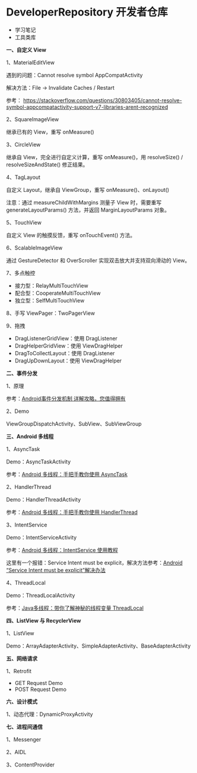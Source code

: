 # DeveloperRepository 开发者仓库

- 学习笔记
- 工具类库

**一、自定义 View**

1、MaterialEditView

遇到的问题：Cannot resolve symbol AppCompatActivity

解决方法：File -> Invalidate Caches / Restart

参考：
https://stackoverflow.com/questions/30803405/cannot-resolve-symbol-appcompatactivity-support-v7-libraries-arent-recognized

2、SquareImageView

继承已有的 View，重写 onMeasure()

3、CircleView

继承自 View，完全进行自定义计算，重写 onMeasure()，用 resolveSize() / resolveSizeAndState() 修正结果。

4、TagLayout

自定义 Layout，继承自 ViewGroup，重写 onMeasure()、onLayout()

注意：通过 measureChildWithMargins 测量子 View 时，需要重写 generateLayoutParams() 方法，并返回
MarginLayoutParams 对象。

5、TouchView

自定义 View 的触摸反馈，重写 onTouchEvent() 方法。

6、ScalableImageView

通过 GestureDetector 和 OverScroller 实现双击放大并支持双向滑动的 View。

7、多点触控

- 接力型：RelayMultiTouchView
- 配合型：CooperateMultiTouchView
- 独立型：SelfMultiTouchView

8、手写 ViewPager：TwoPagerView

9、拖拽

- DragListenerGridView：使用 DragListener
- DragHelperGridView：使用 ViewDragHelper
- DragToCollectLayout：使用 DragListener
- DragUpDownLayout：使用 ViewDragHelper

**二、事件分发**

1、原理

参考：[Android事件分发机制 详解攻略，您值得拥有](https://blog.csdn.net/carson_ho/article/details/54136311)

2、Demo

ViewGroupDispatchActivity、SubView、SubViewGroup

**三、Android 多线程**

1、AsyncTask

Demo：AsyncTaskActivity

参考：[Android 多线程：手把手教你使用 AsyncTask](https://www.jianshu.com/p/ee1342fcf5e7?utm_campaign=haruki&utm_content=note&utm_medium=reader_share&utm_source=weixin)

2、HandlerThread

Demo：HandlerThreadActivity

参考：[Android 多线程：手把手教你使用 HandlerThread](https://www.jianshu.com/p/9c10beaa1c95)

3、IntentService

Demo：IntentServiceActivity

参考：[Android 多线程：IntentService 使用教程](https://www.jianshu.com/p/af62781fefba)

这里有一个报错：Service Intent must be explicit，解决方法参考：[Android “Service Intent must be explicit”解决办法](https://blog.csdn.net/u013058549/article/details/54949500)

4、ThreadLocal

Demo：ThreadLocalActivity

参考：[Java多线程：带你了解神秘的线程变量 ThreadLocal](https://www.jianshu.com/p/22be9653df3f)

**四、ListView 与 RecyclerView**

1、ListView

Demo：ArrayAdapterActivity、SimpleAdapterActivity、BaseAdapterActivity

**五、网络请求**

1、Retrofit

- GET Request Demo
- POST Request Demo

**六、设计模式**

1、动态代理：DynamicProxyActivity

**七、进程间通信**

1、Messenger

2、AIDL

3、ContentProvider